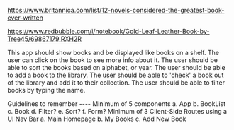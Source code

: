 https://www.britannica.com/list/12-novels-considered-the-greatest-book-ever-written

https://www.redbubble.com/i/notebook/Gold-Leaf-Leather-Book-by-Tree45/69867179.RXH2R


This app should show books and be displayed like books on a shelf.
The user can click on the book to see more info about it.
The user should be able to sort the books based on alphabet, or year.
The user should be able to add a book to the library.
The user should be able to 'check' a book out of the library and add it to their collection.
The user should be able to filter books by typing the name.


Guidelines to remember ----
Minimum of 5 components
    a. App
    b. BookList
    c. Book
    d. Filter?
    e. Sort?
    f. Form?
Minimum of 3 Client-Side Routes using a UI Nav Bar
    a. Main Homepage
    b. My Books
    c. Add New Book
